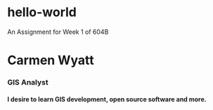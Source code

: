 # hello-world
An Assignment for Week 1 of 604B

# Carmen Wyatt
### GIS Analyst
#### I desire to learn GIS development, open source software and more.
